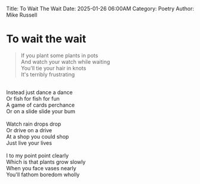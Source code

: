 Title: To Wait The Wait
Date: 2025-01-26 06:00AM
Category: Poetry
Author: Mike Russell
# To wait the wait

>If you plant some plants in pots<br>
And watch your watch while waiting<br>
You'll tie your hair in knots<br>
It's terribly frustrating<br>
<br>
Instead just dance a dance<br>
Or fish for fish for fun<br>
A game of cards perchance<br>
Or on a slide slide your bum<br>
<br>
Watch rain drops drop<br>
Or drive on a drive<br>
At a shop you could shop<br>
Just live your lives<br>
<br>
I to my point point clearly<br>
Which is that plants grow slowly<br>
When you face vases nearly<br>
You'll fathom boredom wholly
